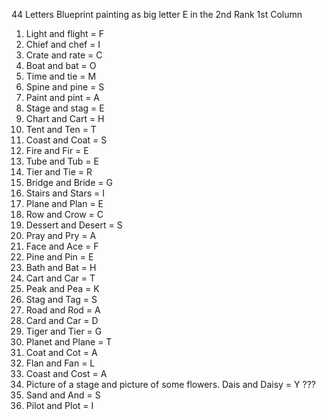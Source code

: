44 Letters
Blueprint painting as big letter E in the 2nd Rank 1st Column

1. Light and flight = F
2. Chief and chef = I
3. Crate and rate = C
4. Boat and bat = O
5. Time and tie = M
6. Spine and pine = S
7. Paint and pint = A
8. Stage and stag = E
9. Chart and Cart = H
10. Tent and Ten = T
11. Coast and Coat = S
12. Fire and Fir = E
13. Tube and Tub = E
14. Tier and Tie = R
15. Bridge and Bride = G
16. Stairs and Stars = I
17. Plane and Plan = E
18. Row and Crow = C
19. Dessert and Desert = S
20. Pray and Pry = A
21. Face and Ace = F
22. Pine and Pin = E
23. Bath and Bat = H
24. Cart and Car = T
25. Peak and Pea = K
26. Stag and Tag = S
27. Road and Rod = A
28. Card and Car = D
29. Tiger and Tier = G
30. Planet and Plane = T
31. Coat and Cot = A
32. Flan and Fan = L
33. Coast and Cost = A
34. Picture of a stage and picture of some flowers. Dais and Daisy = Y ???
35. Sand and And = S
36. Pilot and Plot = I